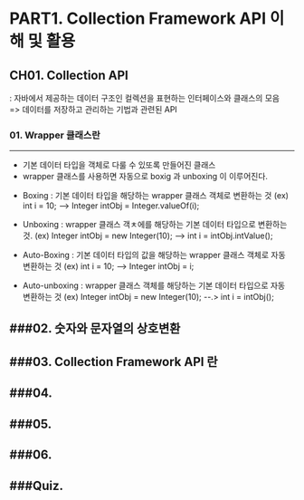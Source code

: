 # PART1. Collection Framework API 이해 및 활용
## CH01. Collection API
: 자바에서 제공하는 데이터 구조인 컬렉션을 표현하는 인터페이스와 클래스의 모음   
=> 데이터를 저장하고 관리하는 기법과 관련된 API   

### 01. Wrapper 클래스란
---
- 기본 데이터 타입을 객체로 다룰 수 있또록 만들어진 클래스
- wrapper 클래스를 사용하면 자동으로 boxig 과 unboxing 이 이루어진다.

* Boxing : 기본 데이터 타입을 해당하는 wrapper 클래스 객체로 변환하는 것
(ex) int i = 10; --> Integer intObj = Integer.valueOf(i);
* Unboxing : wrapper 클래스 객ㅊ에를 해당하는 기본 데이터 타입으로 변환하는 것.
(ex) Integer intObj = new Integer(10); --> int i = intObj.intValue();

* Auto-Boxing : 기본 데이터 타입의 값을 해당하는 wrapper 클래스 객체로 자동 변환하는 것
(ex) int i = 10; --> Integer intObj = i;
* Auto-unboxing : wrapper 클래스 객체를 해당하는 기본 데이터 타입으로 자동 변환하는 것
(ex) Integer intObj = new Integer(10); --.> int i = intObj();

###02. 숫자와 문자열의 상호변환
---


###03. Collection Framework API 란
---


###04.
---


###05.
---


###06.
---


###Quiz.
---
